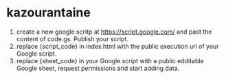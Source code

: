 # kazourantaine

1. create a new google scritp at https://script.google.com/ and past the content of code.gs. Publish your script.
2. replace {script_code} in index.html with the public execution url of your Google script.
3. replace {sheet_code} in your Google script with a public edditable Google sheet, request permissions and start adding data.